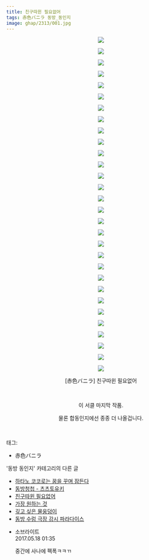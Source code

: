 ```yaml
---
title: 친구따윈 필요없어
tags: 赤色バニラ 동방_동인지
image: ghap/2313/001.jpg
---
```

<div class="article">
<p style="text-align: center; clear: none; float: none;"><img src="{{ site.nasurl }}/ghap/2313/001.jpg"/></p>
<p style="text-align: center; clear: none; float: none;"><img src="{{ site.nasurl }}/ghap/2313/002.jpg"/></p>
<p style="text-align: center; clear: none; float: none;"><img src="{{ site.nasurl }}/ghap/2313/003.jpg"/></p>
<p style="text-align: center; clear: none; float: none;"><img src="{{ site.nasurl }}/ghap/2313/004.jpg"/></p>
<p style="text-align: center; clear: none; float: none;"><img src="{{ site.nasurl }}/ghap/2313/005.jpg"/></p>
<p style="text-align: center; clear: none; float: none;"><img src="{{ site.nasurl }}/ghap/2313/006.jpg"/></p>
<p style="text-align: center; clear: none; float: none;"><img src="{{ site.nasurl }}/ghap/2313/007.jpg"/></p>
<p style="text-align: center; clear: none; float: none;"><img src="{{ site.nasurl }}/ghap/2313/008.jpg"/></p>
<p style="text-align: center; clear: none; float: none;"><img src="{{ site.nasurl }}/ghap/2313/009.jpg"/></p>
<p style="text-align: center; clear: none; float: none;"><img src="{{ site.nasurl }}/ghap/2313/010.jpg"/></p>
<p style="text-align: center; clear: none; float: none;"><img src="{{ site.nasurl }}/ghap/2313/011.jpg"/></p>
<p style="text-align: center; clear: none; float: none;"><img src="{{ site.nasurl }}/ghap/2313/012.jpg"/></p>
<p style="text-align: center; clear: none; float: none;"><img src="{{ site.nasurl }}/ghap/2313/013.jpg"/></p>
<p style="text-align: center; clear: none; float: none;"><img src="{{ site.nasurl }}/ghap/2313/014.jpg"/></p>
<p style="text-align: center; clear: none; float: none;"><img src="{{ site.nasurl }}/ghap/2313/015.jpg"/></p>
<p style="text-align: center; clear: none; float: none;"><img src="{{ site.nasurl }}/ghap/2313/016.jpg"/></p>
<p style="text-align: center; clear: none; float: none;"><img src="{{ site.nasurl }}/ghap/2313/017.jpg"/></p>
<p style="text-align: center; clear: none; float: none;"><img src="{{ site.nasurl }}/ghap/2313/018.jpg"/></p>
<p style="text-align: center; clear: none; float: none;"><img src="{{ site.nasurl }}/ghap/2313/019.jpg"/></p>
<p style="text-align: center; clear: none; float: none;"><img src="{{ site.nasurl }}/ghap/2313/020.jpg"/></p>
<p style="text-align: center; clear: none; float: none;"><img src="{{ site.nasurl }}/ghap/2313/021.jpg"/></p>
<p style="text-align: center; clear: none; float: none;"><img src="{{ site.nasurl }}/ghap/2313/022.jpg"/></p>
<p style="text-align: center; clear: none; float: none;"><img src="{{ site.nasurl }}/ghap/2313/023.jpg"/></p>
<p style="text-align: center; clear: none; float: none;"><img src="{{ site.nasurl }}/ghap/2313/024.jpg"/></p>
<p style="text-align: center; clear: none; float: none;"><img src="{{ site.nasurl }}/ghap/2313/025.jpg"/></p>
<p style="text-align: center; clear: none; float: none;"><img src="{{ site.nasurl }}/ghap/2313/026.jpg"/></p>
<p style="text-align: center; clear: none; float: none;"><img src="{{ site.nasurl }}/ghap/2313/027.jpg"/></p>
<p style="text-align: center; clear: none; float: none;"><img src="{{ site.nasurl }}/ghap/2313/028.jpg"/></p>
<p style="text-align: center; clear: none; float: none;"><img src="{{ site.nasurl }}/ghap/2313/029.jpg"/></p>
<p style="text-align: center; clear: none; float: none;"><img src="{{ site.nasurl }}/ghap/2313/030.jpg"/></p>
<p style="text-align: center; clear: none; float: none;">[赤色バニラ] 친구따윈 필요없어</p>
<p style="text-align: center; clear: none; float: none;"><br/></p>
<p style="text-align: center; clear: none; float: none;">이 서클 마지막 작품.</p>
<p style="text-align: center; clear: none; float: none;">물론 합동인지에선 종종 더 나올겁니다.</p>
<p><br/></p>
</div><div class="tagTrail">
<p>태그: </p>
<ul>
<li>赤色バニラ</li>
</ul>
</div><div class="another">
<p>'동방 동인지' 카테고리의 다른 글</p>
<ul>
<li><a href="/2016-09-23-ghap_2317">하타노 코코로는 꿈을 꾸며 잠든다</a></li>
<li><a href="/2016-09-23-ghap_2315">동방청첩 - 츠츠토유키</a></li>
<li><a href="/2016-09-23-ghap_2313">친구따윈 필요없어</a></li>
<li><a href="/2016-09-23-ghap_2312">가장 원하는 것</a></li>
<li><a href="/2016-09-23-ghap_2311">깊고 싶은 물웅덩이</a></li>
<li><a href="/2016-09-23-ghap_2310">동방 수렁 극장 강시 파라다이스</a></li>
</ul>
</div><div class="cb_module cb_fluid">
<div class="cb_wrt cb_profile">
<div class="comment">
<ul>
<li class="cb_thumb_off" id="comment14991795">
<div class="cb_comment_area">
<div class="cb_info_area">
<div class="cb_section">
<span class="cb_nick_name">소브라이트</span>
</div>
<div class="cb_section">
<span class="cb_date">2017.05.18 01:35 </span>
</div>
</div>
<div class="cb_dsc_comment">
<p class="cb_dsc">
											중간에 사나에 펙폭ㅋㅋㄲ
										</p>
</div>
</div></li>
</ul>
</div>
</div><!-- commentList close -->
</div>